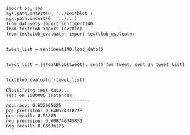 

    import os, sys
    sys.path.insert(0, '../Textblob')
    sys.path.insert(0, '../..')
    from datasets import sentiment140
    from textblob import TextBlob
    from textblob_evaluator import textblob_evaluator


    tweet_list = sentiment140.load_data()


    tweet_list = [(TextBlob(tweet), sent) for tweet, sent in tweet_list]


    textblob_evaluator(tweet_list)

    Classifying test data...
    Test on 1600000 instances
    --------------------------------
    accuracy: 0.622605625
    pos precision: 0.640524018218
    pos recall: 0.55885
    neg precision: 0.608740045831
    neg recall: 0.68636125

